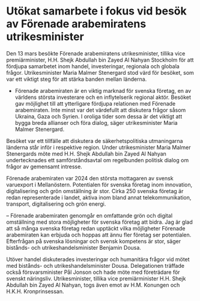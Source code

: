 # Utökat samarbete i fokus vid besök av Förenade arabemiratens utrikesminister

Den 13 mars besökte Förenade arabemiratens utrikesminister, tillika vice premiärminister, H.H. Shejk Abdullah bin Zayed Al Nahyan Stockholm för att fördjupa samarbetet inom handel, investeringar, regionala och globala frågor. Utrikesminister Maria Malmer Stenergard stod värd för besöket, som var ett viktigt steg för att stärka banden mellan länderna.

- Förenade arabemiraten är en viktig marknad för svenska företag, en av världens största investerare och en inflytelserik regional aktör. Besöket gav möjlighet till att ytterligare fördjupa relationen med Förenade arabemiraten. Inte minst var det värdefullt att diskutera frågor såsom Ukraina, Gaza och Syrien. I oroliga tider som dessa är det viktigt att bygga breda allianser och föra dialog, säger utrikesminister Maria Malmer Stenergard.

Besöket var ett tillfälle att diskutera de säkerhetspolitiska utmaningarna länderna står inför i respektive region. Under utrikesminister Maria Malmer Stenergards möte med H.H. Shejk Abdullah bin Zayed Al Nahyan undertecknades ett samförståndsavtal om regelbunden politisk dialog om frågor av gemensamt intresse.

Förenade arabemiraten var 2024 den största mottagaren av svensk varuexport i Mellanöstern. Potentialen för svenska företag inom innovation, digitalisering och grön omställning är stor. Cirka 250 svenska företag är redan representerade i landet, aktiva inom bland annat telekommunikation, transport, digitalisering och grön energi.

– Förenade arabemiraten genomgår en omfattande grön och digital omställning med stora möjligheter för svenska företag att bidra. Jag är glad att så många svenska företag redan upptäckt vilka möjligheter Förenade arabemiraten kan erbjuda och hoppas att ännu fler företag ser potentialen. Efterfrågan på svenska lösningar och svensk kompetens är stor, säger bistånds- och utrikeshandelsminister Benjamin Dousa.

Utöver handel diskuterades investeringar och humanitära frågor vid mötet med bistånds- och utrikeshandelsminister Dousa. Delegationen träffade också försvarsminister Pål Jonson och hade möte med företrädare för svenskt näringsliv. Utrikesminister, tillika vice premiärminister H.H. Shejk Abdullah bin Zayed Al Nahyan, togs även emot av H.M. Konungen och H.K.H. Kronprinsessan.
